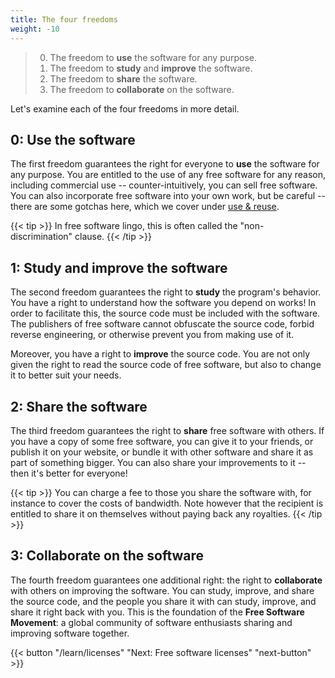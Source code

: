 ```yaml
---
title: The four freedoms
weight: -10
---
```


<blockquote>
  <ol start="0">
    <li>
      The freedom to <strong>use</strong> the software for any purpose.
    </li>
    <li>
      The freedom to <strong>study</strong> and <strong>improve</strong> the
      software.
    </li>
    <li>
      The freedom to <strong>share</strong> the software.
    </li>
    <li>
      The freedom to <strong>collaborate</strong> on the software.
    </li>
  </ol>
</blockquote>

Let's examine each of the four freedoms in more detail.

## 0: Use the software

The first freedom guarantees the right for everyone to **use** the software for
any purpose. You are entitled to the use of any free software for any reason,
including commercial use -- counter-intuitively, you can sell free software. You
can also incorporate free software into your own work, but be careful -- there
are some gotchas here, which we cover under [use & reuse](/learn/use/).

{{< tip >}}
In free software lingo, this is often called the "non-discrimination" clause.
{{< /tip >}}

## 1: Study and improve the software

The second freedom guarantees the right to **study** the program's behavior. You
have a right to understand how the software you depend on works! In order to
facilitate this, the source code must be included with the software. The
publishers of free software cannot obfuscate the source code, forbid reverse
engineering, or otherwise prevent you from making use of it.

Moreover, you have a right to **improve** the source code. You are not only
given the right to read the source code of free software, but also to change it
to better suit your needs.

## 2: Share the software

The third freedom guarantees the right to **share** free software with others.
If you have a copy of some free software, you can give it to your friends, or
publish it on your website, or bundle it with other software and share it as
part of something bigger. You can also share your improvements to it -- then
it's better for everyone!

{{< tip >}}
You can charge a fee to those you share the software with, for instance to cover
the costs of bandwidth. Note however that the recipient is entitled to share it
on themselves without paying back any royalties.
{{< /tip >}}

## 3: Collaborate on the software

The fourth freedom guarantees one additional right: the right to **collaborate**
with others on improving the software. You can study, improve, and share the
source code, and the people you share it with can study, improve, and share it
right back with you. This is the foundation of the **Free Software Movement**: a
global community of software enthusiasts sharing and improving software
together.

{{< button "/learn/licenses" "Next: Free software licenses" "next-button" >}}
